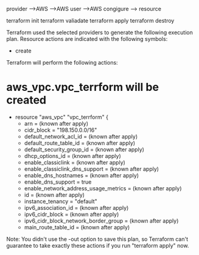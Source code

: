 provider -->AWS -->AWS user -->AWS congigure -->
resource 


terraform init
terraform valiadate
terraform apply
terraform destroy


Terraform used the selected providers to generate the following execution plan.
Resource actions are indicated with the following symbols:
  + create

Terraform will perform the following actions:

  # aws_vpc.vpc_terrform will be created
  + resource "aws_vpc" "vpc_terrform" {
      + arn                                  = (known after apply)
      + cidr_block                           = "198.150.0.0/16"
      + default_network_acl_id               = (known after apply)
      + default_route_table_id               = (known after apply)
      + default_security_group_id            = (known after apply)
      + dhcp_options_id                      = (known after apply)
      + enable_classiclink                   = (known after apply)
      + enable_classiclink_dns_support       = (known after apply)
      + enable_dns_hostnames                 = (known after apply)
      + enable_dns_support                   = true
      + enable_network_address_usage_metrics = (known after apply)
      + id                                   = (known after apply)
      + instance_tenancy                     = "default"
      + ipv6_association_id                  = (known after apply)
      + ipv6_cidr_block                      = (known after apply)
      + ipv6_cidr_block_network_border_group = (known after apply)
      + main_route_table_id                  = (known after apply)

Note: You didn't use the -out option to save this plan, so Terraform can't guarantee 
to take exactly these actions if you run "terraform apply" now.
